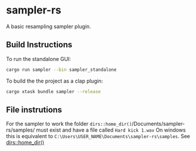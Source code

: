 # sampler-rs
A basic resampling sampler plugin.

## Build Instructions

To run the standalone GUI:
```bash
cargo run sampler --bin sampler_standalone
```

To build the the project as a clap plugin:
```bash
cargo xtask bundle sampler --release
```

## File instrutions
For the sampler to work the folder `dirs::home_dir()`/Documents/sampler-rs/samples/ must exist and have a file called `Hard kick 1.wav`
On windows this is equivalent to `C:\Users\USER_NAME\Documents\sampler-rs\samples`. See [dirs::home_dir()](https://docs.rs/dirs/1.0.4/dirs/fn.home_dir.html)
